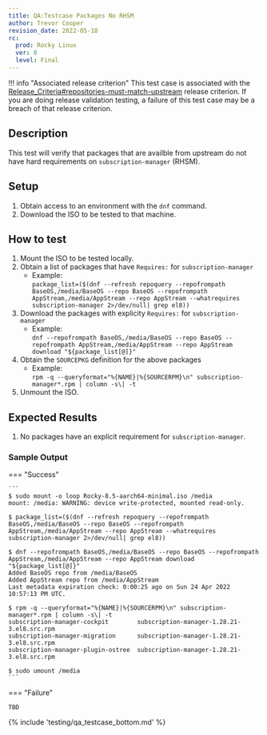 ```yaml
---
title: QA:Testcase Packages No RHSM
author: Trevor Cooper
revision_date: 2022-05-18
rc:
  prod: Rocky Linux
  ver: 8
  level: Final
---
```


!!! info "Associated release criterion"
    This test case is associated with the [Release_Criteria#repositories-must-match-upstream](9_release_criteria.md#repositories-must-match-upstream) release criterion. If you are doing release validation testing, a failure of this test case may be a breach of that release criterion.

## Description
This test will verify that packages that are availble from upstream do not have hard requirements on `subscription-manager` (RHSM).

## Setup
1. Obtain access to an environment with the `dnf` command.
2. Download the ISO to be tested to that machine.

## How to test
1. Mount the ISO to be tested locally.
2. Obtain a list of packages that have `Requires:` for `subscription-manager`
    - Example:<br>`package_list=($(dnf --refresh repoquery --repofrompath BaseOS,/media/BaseOS --repo BaseOS --repofrompath AppStream,/media/AppStream --repo AppStream --whatrequires subscription-manager 2>/dev/null| grep el8))`
3. Download the packages with explicity `Requires:` for `subscription-manager`
    - Example:<br>`dnf --repofrompath BaseOS,/media/BaseOS --repo BaseOS --repofrompath AppStream,/media/AppStream --repo AppStream download "${package_list[@]}"`
4. Obtain the `SOURCEPKG` definition for the above packages
    - Example:<br>`rpm -q --queryformat="%{NAME}|%{SOURCERPM}\n" subscription-manager*.rpm | column -s\| -t`
4. Unmount the ISO.

## Expected Results
1. No packages have an explicit requirement for `subscription-manager`.


<h3>Sample Output</h3>

=== "Success"

    ```
    $ sudo mount -o loop Rocky-8.5-aarch64-minimal.iso /media
    mount: /media: WARNING: device write-protected, mounted read-only.

    $ package_list=($(dnf --refresh repoquery --repofrompath BaseOS,/media/BaseOS --repo BaseOS --repofrompath AppStream,/media/AppStream --repo AppStream --whatrequires subscription-manager 2>/dev/null| grep el8))

    $ dnf --repofrompath BaseOS,/media/BaseOS --repo BaseOS --repofrompath AppStream,/media/AppStream --repo AppStream download "${package_list[@]}"
    Added BaseOS repo from /media/BaseOS
    Added AppStream repo from /media/AppStream
    Last metadata expiration check: 0:00:25 ago on Sun 24 Apr 2022 10:57:13 PM UTC.

    $ rpm -q --queryformat="%{NAME}|%{SOURCERPM}\n" subscription-manager*.rpm | column -s\| -t
    subscription-manager-cockpit        subscription-manager-1.28.21-3.el8.src.rpm
    subscription-manager-migration      subscription-manager-1.28.21-3.el8.src.rpm
    subscription-manager-plugin-ostree  subscription-manager-1.28.21-3.el8.src.rpm

    $ sudo umount /media
    ```

=== "Failure"

    TBD


{% include 'testing/qa_testcase_bottom.md' %}
